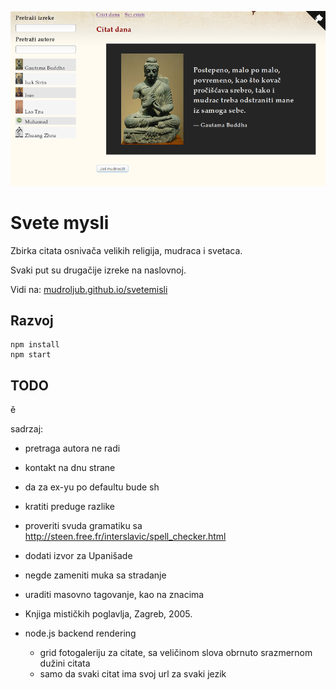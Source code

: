[![](screen.png)](https://mudroljub.github.io/svetemisli)

# Svete mysli

Zbirka citata osnivača velikih religija, mudraca i svetaca.

Svaki put su drugačije izreke na naslovnoj.

Vidi na: [mudroljub.github.io/svetemisli](https://mudroljub.github.io/svetemisli)

## Razvoj

```
npm install
npm start
```

## TODO

ě

sadrzaj:
- pretraga autora ne radi
- kontakt na dnu strane
- da za ex-yu po defaultu bude sh
- kratiti preduge razlike
- proveriti svuda gramatiku sa http://steen.free.fr/interslavic/spell_checker.html
- dodati izvor za Upanišade
- negde zameniti muka sa stradanje
- uraditi masovno tagovanje, kao na znacima
- Knjiga mističkih poglavlja, Zagreb, 2005.

- node.js backend rendering
  - grid fotogaleriju za citate, sa veličinom slova obrnuto srazmernom dužini citata
  - samo da svaki citat ima svoj url za svaki jezik

